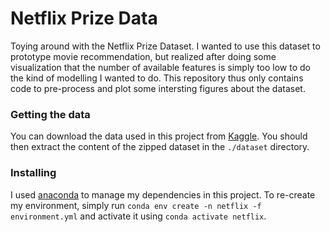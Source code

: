 # Netflix Prize Data

Toying around with the Netflix Prize Dataset. I wanted to use this dataset to prototype movie recommendation, but realized after doing some visualization that the number of available features is simply too low to do the kind of modelling I wanted to do. This repository thus only contains code to pre-process and plot some intersting figures about the dataset.

### Getting the data
You can download the data used in this project from [Kaggle](https://www.kaggle.com/netflix-inc/netflix-prize-data/version/1). You should then extract the content of the zipped dataset in the `./dataset` directory.

### Installing
I used [anaconda](https://www.anaconda.com/) to manage my dependencies in this project. To re-create my environment, simply run `conda env create -n netflix -f environment.yml` and activate it using `conda activate netflix`.